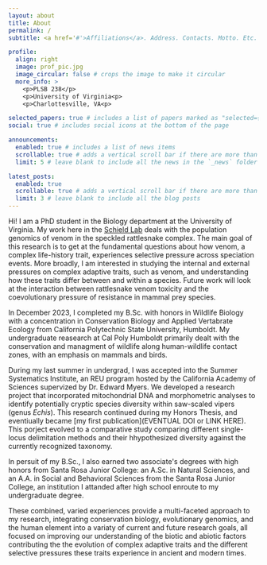 ```yaml
---
layout: about
title: About
permalink: /
subtitle: <a href='#'>Affiliations</a>. Address. Contacts. Motto. Etc.

profile:
  align: right
  image: prof_pic.jpg
  image_circular: false # crops the image to make it circular
  more_info: >
    <p>PLSB 238</p>
    <p>University of Virginia<p>
    <p>Charlottesville, VA<p>

selected_papers: true # includes a list of papers marked as "selected={true}"
social: true # includes social icons at the bottom of the page

announcements:
  enabled: true # includes a list of news items
  scrollable: true # adds a vertical scroll bar if there are more than 3 news items
  limit: 5 # leave blank to include all the news in the `_news` folder

latest_posts:
  enabled: true
  scrollable: true # adds a vertical scroll bar if there are more than 3 new posts items
  limit: 3 # leave blank to include all the blog posts
---
```


Hi! I am a PhD student in the Biology department at the University of Virginia. My work here in the [Schield Lab](https://schieldlab.org/) deals with the population genomics of venom in the speckled rattlesnake complex. The main goal of this research is to get at the fundamental questions about how venom, a complex life-history trait, experiences selective pressure across speciation events. More broadly, I am interested in studying the internal and external pressures on complex adaptive traits, such as venom, and understanding how these traits differ between and within a species. Future work will look at the interaction between rattlesnake venom toxicity and the coevolutionary pressure of resistance in mammal prey species.

In December 2023, I completed my B.Sc. with honors in Wildlife Biology with a concentration in Conservation Biology and Applied Vertabrate Ecology from California Polytechnic State University, Humboldt. My undergraduate reasearch at Cal Poly Humboldt primarily dealt with the conservation and managment of wildlife along human-wildlife contact zones, with an emphasis on mammals and birds.

During my last summer in undergrad, I was accepted into the Summer Systematics Institute, an REU program hosted by the California Academy of Sciences supervized by Dr. Edward Myers. We developed a research project that incorporated mitochondrial DNA and morphometric analyses to identify potentially cryptic species diversity within saw-scaled vipers (genus _Echis_). This research continued during my Honors Thesis, and eventiually became [my first publication](EVENTUAL DOI or LINK HERE). This porject evolved to a comparative study comparing different single-locus delimitation methods and their hhypothesized diversity against the currently recognized taxonomy.  

In persuit of my B.Sc., I also earned two associate's degrees with high honors from Santa Rosa Junior College: an A.Sc. in Natural Sciences, and an A.A. in Social and Behavioral Sciences from the Santa Rosa Junior College, an institution I attanded after high school enroute to my undergraduate degree. 

These combined, varied experiences provide a multi-faceted approach to my research, integrating conservation biology, evolutionary genomics, and the human element into a variaty of current and future research goals, all focused on improving our understanding of the biotic and abiotic factors contributing the the evolution of complex adaptive traits and the different selective pressures these traits experience in ancient and modern times. 


